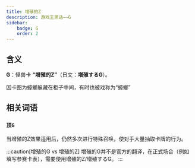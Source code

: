 ```yaml
---
title: 增殖的Z
description: 游戏王黑话——G
sidebar:
    badge: G
    order: 2
---
```


## 含义

**G**：怪兽卡 **“增殖的Z”**（日文：**増殖するG**）。

因卡图为蟑螂躲藏在柜子中间，有时也被戏称为“蟑螂”

## 相关词语

### `顶G`

当增殖的Z效果适用后，仍然多次进行特殊召唤，使对手大量抽取卡牌的行为。

:::caution[增殖的G vs 增殖的Z]
增殖的G并不是官方的翻译，在正式场合（例如填写参赛卡表），需要使用增殖的Z/増殖するG。
:::
